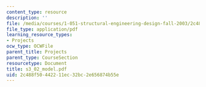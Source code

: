```yaml
---
content_type: resource
description: ''
file: /media/courses/1-051-structural-engineering-design-fall-2003/2c488f50442211ec32bc2e656874b55e_s3_02_model.pdf
file_type: application/pdf
learning_resource_types:
- Projects
ocw_type: OCWFile
parent_title: Projects
parent_type: CourseSection
resourcetype: Document
title: s3_02_model.pdf
uid: 2c488f50-4422-11ec-32bc-2e656874b55e
---
```

